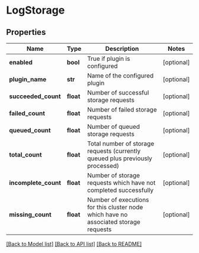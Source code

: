 # LogStorage

## Properties
Name | Type | Description | Notes
------------ | ------------- | ------------- | -------------
**enabled** | **bool** | True if plugin is configured | [optional] 
**plugin_name** | **str** | Name of the configured plugin | [optional] 
**succeeded_count** | **float** | Number of successful storage requests | [optional] 
**failed_count** | **float** | Number of failed storage requests | [optional] 
**queued_count** | **float** | Number of queued storage requests | [optional] 
**total_count** | **float** | Total number of storage requests (currently queued plus previously processed) | [optional] 
**incomplete_count** | **float** | Number of storage requests which have not completed successfully | [optional] 
**missing_count** | **float** | Number of executions for this cluster node which have no associated storage requests | [optional] 

[[Back to Model list]](../README.md#documentation-for-models) [[Back to API list]](../README.md#documentation-for-api-endpoints) [[Back to README]](../README.md)


